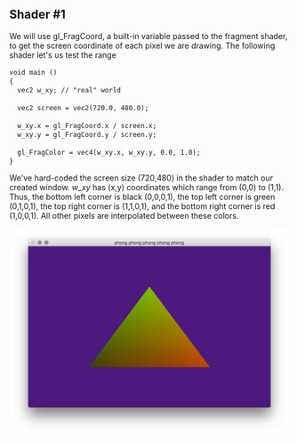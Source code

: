 ## Shader \#1

We will use gl_FragCoord, a built-in variable passed to the fragment shader, to get the screen coordinate of each pixel we are drawing. The following shader let's us test the range 

```
void main ()
{
  vec2 w_xy; // "real" world

  vec2 screen = vec2(720.0, 480.0);

  w_xy.x = gl_FragCoord.x / screen.x;
  w_xy.y = gl_FragCoord.y / screen.y;

  gl_FragColor = vec4(w_xy.x, w_xy.y, 0.0, 1.0);
}
```

We've hard-coded the screen size (720,480) in the shader to match our created window. _w\_xy_ has (x,y) coordinates which range from (0,0) to (1,1). Thus, the bottom left corner is black (0,0,0,1), the top left corner is green (0,1,0,1), the top right corner is (1,1,0,1), and the bottom right corner is red (1,0,0,1). All other pixels are interpolated between these colors.

![step_01](https://github.com/vipyne/opengLOL/blob/master/screenshots/step_02.png "Shader \#1 output")

